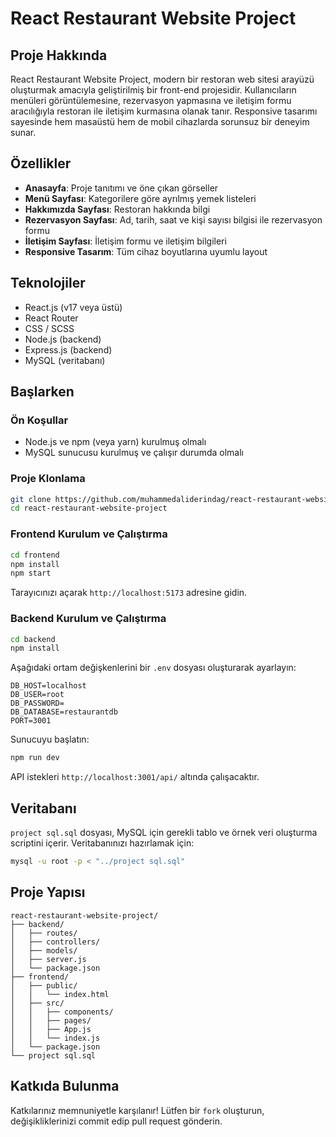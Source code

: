 # React Restaurant Website Project

## Proje Hakkında
React Restaurant Website Project, modern bir restoran web sitesi arayüzü oluşturmak amacıyla geliştirilmiş bir front-end projesidir. Kullanıcıların menüleri görüntülemesine, rezervasyon yapmasına ve iletişim formu aracılığıyla restoran ile iletişim kurmasına olanak tanır. Responsive tasarımı sayesinde hem masaüstü hem de mobil cihazlarda sorunsuz bir deneyim sunar.

## Özellikler
- **Anasayfa**: Proje tanıtımı ve öne çıkan görseller  
- **Menü Sayfası**: Kategorilere göre ayrılmış yemek listeleri  
- **Hakkımızda Sayfası**: Restoran hakkında bilgi  
- **Rezervasyon Sayfası**: Ad, tarih, saat ve kişi sayısı bilgisi ile rezervasyon formu  
- **İletişim Sayfası**: İletişim formu ve iletişim bilgileri  
- **Responsive Tasarım**: Tüm cihaz boyutlarına uyumlu layout  

## Teknolojiler
- React.js (v17 veya üstü)  
- React Router  
- CSS / SCSS  
- Node.js (backend)  
- Express.js (backend)  
- MySQL (veritabanı)  

## Başlarken

### Ön Koşullar
- Node.js ve npm (veya yarn) kurulmuş olmalı  
- MySQL sunucusu kurulmuş ve çalışır durumda olmalı  

### Proje Klonlama
```bash
git clone https://github.com/muhammedaliderindag/react-restaurant-website-project.git
cd react-restaurant-website-project
```

### Frontend Kurulum ve Çalıştırma
```bash
cd frontend
npm install
npm start
```
Tarayıcınızı açarak `http://localhost:5173` adresine gidin.

### Backend Kurulum ve Çalıştırma
```bash
cd backend
npm install
```
Aşağıdaki ortam değişkenlerini bir `.env` dosyası oluşturarak ayarlayın:
```env
DB_HOST=localhost
DB_USER=root
DB_PASSWORD=
DB_DATABASE=restaurantdb
PORT=3001
```
Sunucuyu başlatın:
```bash
npm run dev
```
API istekleri `http://localhost:3001/api/` altında çalışacaktır.

## Veritabanı
`project sql.sql` dosyası, MySQL için gerekli tablo ve örnek veri oluşturma scriptini içerir. Veritabanınızı hazırlamak için:
```bash
mysql -u root -p < "../project sql.sql"
```

## Proje Yapısı
```
react-restaurant-website-project/
├── backend/
│   ├── routes/
│   ├── controllers/
│   ├── models/
│   ├── server.js
│   └── package.json
├── frontend/
│   ├── public/
│   │   └── index.html
│   ├── src/
│   │   ├── components/
│   │   ├── pages/
│   │   ├── App.js
│   │   └── index.js
│   └── package.json
└── project sql.sql
```

## Katkıda Bulunma
Katkılarınız memnuniyetle karşılanır! Lütfen bir `fork` oluşturun, değişikliklerinizi commit edip pull request gönderin.
